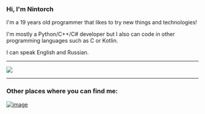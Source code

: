 ### Hi, I'm Nintorch
I'm a 19 years old programmer that likes to try new things and technologies!

I'm mostly a Python/C++/C# developer but I also can code in other programming languages
such as C or Kotlin.

I can speak English and Russian.
 ___
[![](https://github-readme-stats.vercel.app/api/top-langs/?username=Nintorch&langs_count=10&layout=compact&theme=dark&exclude_repo=GMoM-disassembly)](https://github.com/anuraghazra/github-readme-stats)
 ___
### Other places where you can find me:

[![image](https://user-images.githubusercontent.com/92302738/157298535-719323f0-30f3-4428-b250-e9647bffd324.png)](https://gamejolt.com/@Nintorch)

<!---
JustMeCodes/JustMeCodes is a ✨ special ✨ repository because its `README.md` (this file) appears on your GitHub profile.
You can click the Preview link to take a look at your changes.
--->
